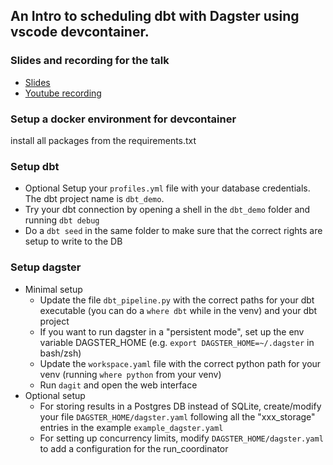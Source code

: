 ## An Intro to scheduling dbt with Dagster using vscode devcontainer.

### Slides and recording for the talk
- [Slides](./Sydney%20dbt%20meetup%20-%20Benoit%20Perigaud%20-%20dbt%20and%20Dagster.pdf)
- [Youtube recording](https://www.youtube.com/watch?v=FkCEBFY_6ow)

### Setup a docker environment for devcontainer
install all packages from the requirements.txt

### Setup dbt
- Optional Setup your `profiles.yml` file with your database credentials. The dbt project name is `dbt_demo`.
- Try your dbt connection by opening a shell in the `dbt_demo` folder and running `dbt debug`
- Do a `dbt seed` in the same folder to make sure that the correct rights are setup to write to the DB

### Setup dagster
- Minimal setup
    - Update the file `dbt_pipeline.py` with the correct paths for your dbt executable (you can do a `where dbt` while in the venv) and your dbt project
    - If you want to run dagster in a "persistent mode", set up the env variable DAGSTER_HOME (e.g. `export DAGSTER_HOME=~/.dagster` in bash/zsh)
    - Update the `workspace.yaml` file with the correct python path for your venv (running `where python` from your venv)
    - Run `dagit` and open the web interface
- Optional setup
    - For storing results in a Postgres DB instead of SQLite, create/modify your file `DAGSTER_HOME/dagster.yaml` following all the "xxx_storage" entries in the example `example_dagster.yaml`
    - For setting up concurrency limits, modify `DAGSTER_HOME/dagster.yaml` to add a configuration for the run_coordinator